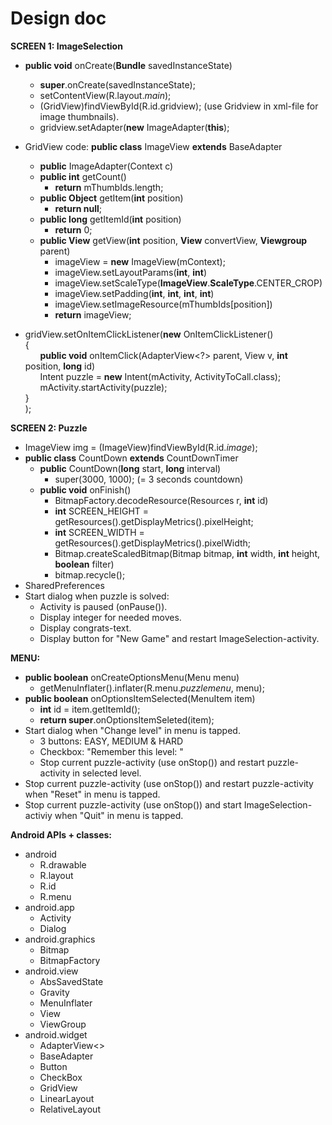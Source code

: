 Design doc
===========

**SCREEN 1: ImageSelection**
* **public void** onCreate(**Bundle** savedInstanceState)
  - **super**.onCreate(savedInstanceState);
  - setContentView(R.layout._main_);
  - (GridView)findViewById(R.id.gridview); (use Gridview in xml-file for image thumbnails).
  - gridview.setAdapter(**new** ImageAdapter(**this**);        

* GridView code: **public class** ImageView **extends** BaseAdapter
  - **public** ImageAdapter(Context c)
  - **public int** getCount()
    * **return** mThumbIds.length;
  - **public Object** getItem(**int** position)
    * **return null**;
  - **public long** getItemId(**int** position)
    * **return** 0;
  - **public View** getView(**int** position, **View** convertView, **Viewgroup** parent)
    * imageView = **new** ImageView(mContext);
    * imageView.setLayoutParams(**int**, **int**)
    * imageView.setScaleType(**ImageView**.**ScaleType**.CENTER_CROP)
    * imageView.setPadding(**int**, **int**, **int**, **int**)
    * imageView.setImageResource(mThumbIds[position])
    * **return** imageView;

* gridView.setOnItemClickListener(**new** OnItemClickListener()       
    {      
&nbsp;&nbsp;&nbsp;&nbsp;&nbsp;&nbsp;**public void** onItemClick(AdapterView<?>  parent, View v, **int** position, **long** id)     
&nbsp;&nbsp;&nbsp;&nbsp;&nbsp;&nbsp;Intent puzzle = **new** Intent(mActivity, ActivityToCall.class);     
&nbsp;&nbsp;&nbsp;&nbsp;&nbsp;&nbsp;mActivity.startActivity(puzzle);      
    }      
    );

**SCREEN 2: Puzzle**
* ImageView img = (ImageView)findViewById(R.id._image_);
* **public class** CountDown **extends** CountDownTimer
  - **public** CountDown(**long** start, **long** interval)
    * super(3000, 1000); (= 3 seconds countdown)
  - **public void** onFinish() 
    * BitmapFactory.decodeResource(Resources r, **int** id)
    * **int** SCREEN_HEIGHT = getResources().getDisplayMetrics().pixelHeight;
    * **int** SCREEN_WIDTH = getResources().getDisplayMetrics().pixelWidth;
    * Bitmap.createScaledBitmap(Bitmap bitmap, **int** width, **int** height, **boolean** filter)
    * bitmap.recycle();
* SharedPreferences
* Start dialog when puzzle is solved:
  - Activity is paused (onPause()).
  - Display integer for needed moves.
  - Display congrats-text.
  - Display button for "New Game" and restart ImageSelection-activity.

**MENU:**
* **public boolean** onCreateOptionsMenu(Menu menu)
  - getMenuInflater().inflater(R.menu._puzzlemenu_, menu);
* **public boolean** onOptionsItemSelected(MenuItem item)
  - **int** id = item.getItemId();
  - **return super**.onOptionsItemSeleted(item);
* Start dialog when "Change level" in menu is tapped.
  - 3 buttons: EASY, MEDIUM & HARD
  - Checkbox: "Remember this level: "
  - Stop current puzzle-activity (use onStop()) and restart puzzle-activity in selected level.
* Stop current puzzle-activity (use onStop()) and restart puzzle-activity when "Reset" in menu is tapped.
* Stop current puzzle-activity (use onStop()) and start ImageSelection-activiy when "Quit" in menu is tapped.

**Android APIs + classes:**
* android
  - R.drawable
  - R.layout
  - R.id
  - R.menu
* android.app
  - Activity
  - Dialog
* android.graphics
  - Bitmap
  - BitmapFactory
* android.view
  - AbsSavedState
  - Gravity
  - MenuInflater
  - View
  - ViewGroup
* android.widget
  - AdapterView<>
  - BaseAdapter
  - Button
  - CheckBox
  - GridView
  - LinearLayout
  - RelativeLayout
